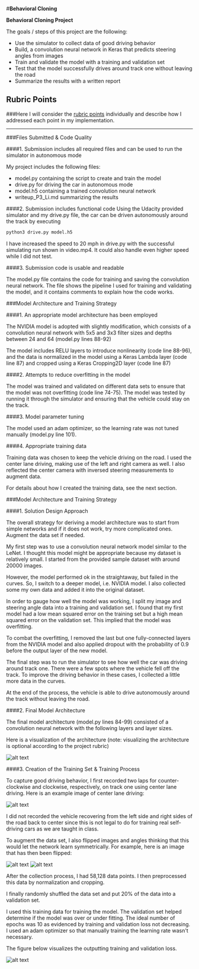 #**Behavioral Cloning** 

**Behavioral Cloning Project**

The goals / steps of this project are the following:
* Use the simulator to collect data of good driving behavior
* Build, a convolution neural network in Keras that predicts steering angles from images
* Train and validate the model with a training and validation set
* Test that the model successfully drives around track one without leaving the road
* Summarize the results with a written report


[//]: # (Image References)

[image1]: ./examples/model.png "Model Visualization"
[image2]: ./examples/center_2017_07_24_22_54_23_728.jpg "Center Image"
[image3]: ./examples/center_2017_07_23_14_34_10_988.jpg "Normal Image"
[image4]: ./examples/flipped_center_2017_07_23_14_34_10_988.jpg "Flipped Image"
[image5]: ./examples/loss_viz.png "Loss Visualization"

## Rubric Points
###Here I will consider the [rubric points](https://review.udacity.com/#!/rubrics/432/view) individually and describe how I addressed each point in my implementation.  

---
###Files Submitted & Code Quality

####1. Submission includes all required files and can be used to run the simulator in autonomous mode

My project includes the following files:
* model.py containing the script to create and train the model
* drive.py for driving the car in autonomous mode
* model.h5 containing a trained convolution neural network 
* writeup_P3_Li.md summarizing the results

####2. Submission includes functional code
Using the Udacity provided simulator and my drive.py file, the car can be driven autonomously around the track by executing 
```sh
python3 drive.py model.h5
```
I have increased the speed to 20 mph in drive.py with the successful simulating run shown in video.mp4. It could also handle even higher speed while I did not test.

####3. Submission code is usable and readable

The model.py file contains the code for training and saving the convolution neural network. The file shows the pipeline I used for training and validating the model, and it contains comments to explain how the code works.

###Model Architecture and Training Strategy

####1. An appropriate model architecture has been employed

The NVIDIA model is adopted with slightly modification, which consists of a convolution neural network with 5x5 and 3x3 filter sizes and depths between 24 and 64 (model.py lines 88-92) 

The model includes RELU layers to introduce nonlinearity (code line 88-96), and the data is normalized in the model using a Keras Lambda layer (code line 87) and cropped using a Keras Cropping2D layer (code line 87) 

####2. Attempts to reduce overfitting in the model

The model was trained and validated on different data sets to ensure that the model was not overfitting (code line 74-75). The model was tested by running it through the simulator and ensuring that the vehicle could stay on the track.

####3. Model parameter tuning

The model used an adam optimizer, so the learning rate was not tuned manually (model.py line 101).

####4. Appropriate training data

Training data was chosen to keep the vehicle driving on the road. I used the center lane driving, making use of the left and right camera as well. I also reflected the center camera with inversed steering measurements to augment data.

For details about how I created the training data, see the next section. 

###Model Architecture and Training Strategy

####1. Solution Design Approach

The overall strategy for deriving a model architecture was to start from simple networks and if it does not work, try more complicated ones. Augment the data set if needed.

My first step was to use a convolution neural network model similar to the LeNet. I thought this model might be appropriate because my dataset is relatively small. I started from the provided sample dataset with around 20000 images.

However, the model performed ok in the straightaway, but failed in the curves. So, I switch to a deeper model, i.e. NVIDIA model. I also collected some my own data and added it into the original dataset.

In order to gauge how well the model was working, I split my image and steering angle data into a training and validation set. I found that my first model had a low mean squared error on the training set but a high mean squared error on the validation set. This implied that the model was overfitting. 

To combat the overfitting, I removed the last but one fully-connected layers from the NVIDIA model and also applied dropout with the probability of 0.9 before the output layer of the new model.

The final step was to run the simulator to see how well the car was driving around track one. There were a few spots where the vehicle fell off the track. To improve the driving behavior in these cases, I collected a little more data in the curves.

At the end of the process, the vehicle is able to drive autonomously around the track without leaving the road.

####2. Final Model Architecture

The final model architecture (model.py lines 84-99) consisted of a convolution neural network with the following layers and layer sizes.

Here is a visualization of the architecture (note: visualizing the architecture is optional according to the project rubric)

![alt text][image1]

####3. Creation of the Training Set & Training Process

To capture good driving behavior, I first recorded two laps for counter-clockwise and clockwise, respectively,  on track one using center lane driving. Here is an example image of center lane driving:

![alt text][image2]

I did not recorded the vehicle recovering from the left side and right sides of the road back to center since this is not legal to do for training real self-driving cars as we are taught in class.

To augment the data set, I also flipped images and angles thinking that this would let the network learn symmetrically. For example, here is an image that has then been flipped:

![alt text][image3]
![alt text][image4]

After the collection process, I had 58,128 data points. I then preprocessed this data by normalization and cropping.

I finally randomly shuffled the data set and put 20% of the data into a validation set. 

I used this training data for training the model. The validation set helped determine if the model was over or under fitting. The ideal number of epochs was 10 as evidenced by training and validation loss not decreasing. I used an adam optimizer so that manually training the learning rate wasn't necessary.

The figure below visualizes the outputting training and validation loss.

![alt text][image5]
